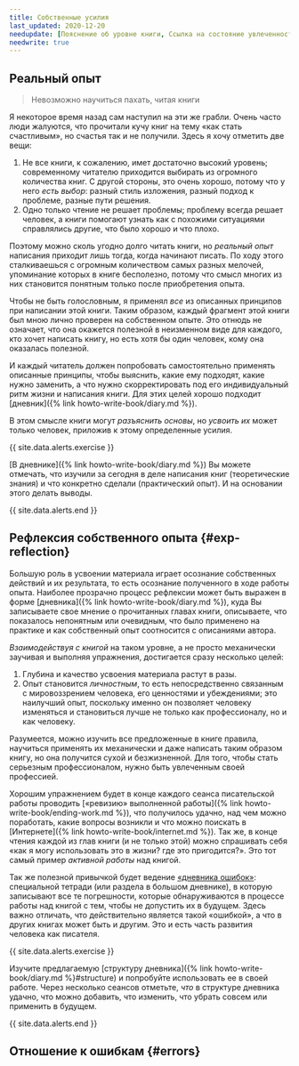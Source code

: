 ```yaml
---
title: Собственные усилия
last_updated: 2020-12-20
needupdate: [Пояснение об уровне книги, Ссылка на состояние увлеченности, Ссылка на состояние концентрации, Ссылка на книгу по организации работы]
needwrite: true
---
```


## Реальный опыт

> Невозможно научиться пахать, читая книги

Я некоторое время назад сам наступил на эти же грабли.  Очень часто
люди жалуются, что прочитали кучу книг на тему «как стать счастливым»,
но счастья так и не получили.  Здесь я хочу отметить две вещи:
1. Не все книги, к сожалению, имет достаточно высокий уровень;
   современному читателю приходится выбирать из огромного количества
   книг.  С другой стороны, это очень хорошо, потому что у него *есть
   выбор*: разный стиль изложения, разный подход к проблеме, разные
   пути решения.
2. Одно только чтение не решает проблемы; проблему всегда решает
   человек, а книги помогают узнать как с похожими ситуациями
   справлялись другие, что было хорошо и что плохо.

Поэтому можно сколь угодно долго читать книги, но *реальный опыт*
написания приходит лишь тогда, когда начинают писать.  По ходу этого
сталкиваешься с огромным количеством самых разных мелочей, упоминание
которых в книге бесполезно, потому что смысл многих из них становится
понятным только после приобретения опыта.

Чтобы не быть голословным, я применял *все* из описанных принципов при
написании этой книги.  Таким образом, каждый фрагмент этой книги был
мною лично проверен на собственном опыте.  Это отнюдь не означает, что
она окажется полезной в неизменном виде для каждого, кто хочет
написать книгу, но есть хотя бы один человек, кому она оказалась
полезной.

И каждый читатель должен попробовать самостоятельно применять
описанные принципы, чтобы выяснить, какие ему подходят, какие нужно
заменить, а что нужно скорректировать под его индивидуальный ритм
жизни и написания книги.  Для этих целей хорошо подходит [дневник]({%
link howto-write-book/diary.md %}).

В этом смысле книги могут *разъяснить основы*, но *усвоить их* может
только человек, приложив к этому определенные усилия.

{{ site.data.alerts.exercise }}

[В дневнике]({% link howto-write-book/diary.md %}) Вы можете отмечать,
что изучили за сегодня в деле написания книг (теоретические знания) и
что конкретно сделали (практический опыт).  И на основании этого
делать выводы.

{{ site.data.alerts.end }}

## Рефлексия собственного опыта {#exp-reflection}

Большую роль в усвоении материала играет осознание собственных
действий и их результата, то есть осознание полученного в ходе работы
опыта.  Наиболее прозрачно процесс рефлексии может быть выражен в
форме [дневника]({% link howto-write-book/diary.md %}), куда Вы
записываете свое мнение о прочитанных главах книги, описываете, что
показалось непонятным или очевидным, что было применено на практике и
как собственный опыт соотносится с описаниями автора.

*Взаимодействуя с книгой* на таком уровне, а не просто механически
заучивая и выполняя упражнения, достигается сразу несколько целей:
1. Глубина и качество усвоения материала растут в разы.
2. Опыт становится *личностным*, то есть непосредственно связанным с
   мировоззрением человека, его ценностями и убеждениями; это
   наилучший опыт, поскольку именно он позволяет человеку изменяться и
   становиться лучше не только как профессионалу, но и как человеку.

Разумеется, можно изучить все предложенные в книге правила, научиться
применять их механически и даже написать таким образом книгу, но она
получится сухой и безжизненной.  Для того, чтобы стать серьезным
профессионалом, нужно быть увлеченным своей профессией.

Хорошим упражнением будет в конце каждого сеанса писательской работы
проводить [«ревизию» выполненной работы]({% link
howto-write-book/ending-work.md %}), что получилось удачно, над чем
можно поработать, какие вопросы возникли и что можно поискать в
[Интернете]({% link howto-write-book/internet.md %}).  Так же, в конце
чтения каждой из глав книги (и не только этой) можно спрашивать себя
«как я могу использовать это в жизни? где это пригодится?».  Это тот
самый пример *активной работы* над книгой.

Так же полезной привычкой будет ведение [«дневника ошибок»](#errors):
специальной тетради (или раздела в большом дневнике), в которую
записывают все те погрешности, которые обнаруживаются в процессе
работы над книгой с тем, чтобы не допустить их в будущем.  Здесь важно
отличать, что действительно является такой «ошибкой», а что в других
книгах может быть и другим.  Это и есть часть развития человека как
писателя.

{{ site.data.alerts.exercise }}

Изучите предлагаемую [структуру дневника]({% link
howto-write-book/diary.md %}#structure) и попробуйте использовать ее в
своей работе.  Через несколько сеансов отметьте, *что* в структуре
дневника удачно, что можно добавить, что изменить, что убрать совсем
или применить в будущем.

{{ site.data.alerts.end }}

## Отношение к ошибкам {#errors}
